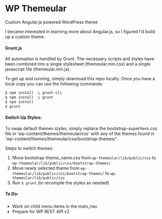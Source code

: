 # WP Themeular

Custom Angular.js powered WordPress theme

I became interested in learning more about Angular.js, so I figured I'd build up a custom theme. 

#### Grunt.js
All automation is handled by Grunt. The necessary scripts and styles have been combined into a single stylesheet (themeular.min.css) and a single javascript file (themeular.min.js).

To get up and running, simply download this repo locally. Once you have a local copy you can use the following commands:

```bash
$ npm install -g grunt-cli
$ npm install -g grunt
$ npm install
$ grunt
```

#### Switch Up Styles:
To swap default themes styles, simply replace the bootstrap-superhero.css file in 'wp-content/themes/themeular/css' with any of the themes found in 'wp-content/themes/themeular/css/bootstrap-themes/'.

Steps to switch themes:

1. Move bootstrap-theme_name.css from `wp-themeular/lib/public/css` to `wp-themeular/lib/public/css/bootstrap-themes/`
2. Move newly selected theme from `wp-themeular/lib/public/css/bootstrap-themes/` to `wp-themeular/lib/public/css`
3. Run `$ grunt` (to recompile the styles as needed)


##### To Do:
* Work on child menu items in the main_nav
* Prepare for WP REST API  v2